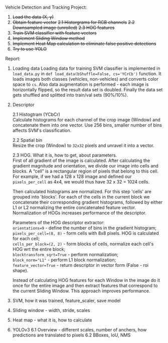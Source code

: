 Vehicle Detection and Tracking Project:

1. ~~Load the data (X, y)~~
2. ~~Obtain feature vector~~
    ~~2.1 Historgrams for RGB channels~~
    ~~2.2 Downsampled image (unrolled)~~
    ~~2.3 HOG features~~
3. ~~Train SVM classifier with feature vectors~~
4. ~~Implement Sliding Window method~~
5. ~~Implement Heat Map calculation to eliminate false positive detections~~
6. ~~Try to use YOLO~~

Report:
1. Loading data
Loading data for training SVM classifier is implemented in `load_data.py` in `def load_data(bShuffle=False, cs='YCrCb')` function. It loads images both classes (vehicles, non-vehicles) and converts color space to `cs`. Also data augmentation is performed - each image is horizontally flipped, so the result data set is doubled. Finally the data set gets shuffled and splitted into train/val sets (90%/10%).
2. Descriptor  

    2.1 Histogtram (YCbCr)  
    Calculate histograms for each channel of the crop image (Window) and concatenate them into one vector. Use 256 bins,
    smaller number of bins affects SVM's classification.  
    
    2.2 Spatial bin  
    Resize the crop (Window) to `32x32` pixels and unravel it into a vector.  
    
    2.3 HOG. What it is, how to get, about parameters.  
    First of all gradient of the image is calculated. After calculating the gradient magnitude and orientation, we divide our
    image into cells and blocks.
    A “cell” is a rectangular region of pixels that belong to this cell. For example, if we had a 128 x 128 image and defined 
    our `pixels_per_cell` as 4x4, we would thus have 32 x 32 = 1024 cells.
     
    Then calculated histograms are normalized. For this step 'cells' are grouped into 'blocks'.	For each of the cells in the 
    current block we concatenate their corresponding gradient histograms, followed by either L1 or L2 normalizing the entire 
    concatenated feature vector. Normalization of HOGs increases performance of the descriptor.
    
    Parameters of the HOG descriptor extractor:  
    `orientations=9` - define the number of bins in the gradient histogram;  
    `pixels_per_cell=(8, 8)` - form cells with 8x8 pixels. HOG is calculated for each cell;  
    `cells_per_block=(2, 2)` - form blocks of cells, normalize each cell's HOG wrt the entire block;  
    `blocktransform_sqrt=True` - perform normalization;  
    `block_norm="L1"` -  perform L1 block normalization;  
    `feature_vector=True` - return descriptor in vector form (False - roi shape).  

    Instead of calculating HOG features for each Window in the image do it once for the entire image and then extract 
    features that correspond to the current Sliding Window. This approach improves performance.  

3. SVM, how it was trained, feature_scaler, save model
4. Sliding window - width, stride, scales
5. Heat map - what it is, how to calculate
6. YOLOv3
    6.1 Overview - different scales, number of anchers, how predictions are translated to pixels
    6.2 BBoxes, IoU, NMS
